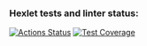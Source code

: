 ### Hexlet tests and linter status:
[![Actions Status](https://github.com/TheCunningBeast/frontend-project-44/actions/workflows/hexlet-check.yml/badge.svg)](https://github.com/TheCunningBeast/frontend-project-44/actions)
[![Test Coverage](https://api.codeclimate.com/v1/badges/f778b2cf5453528f6361/test_coverage)](https://codeclimate.com/github/TheCunningBeast/frontend-project-44/test_coverage)